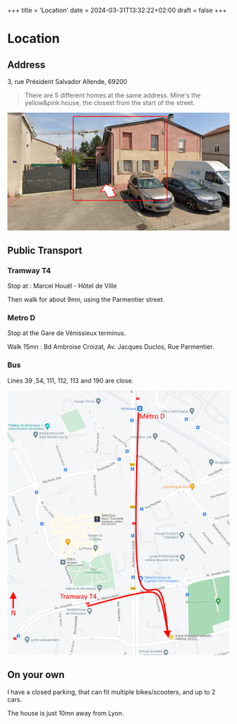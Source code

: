 +++
title = 'Location'
date = 2024-03-31T13:32:22+02:00
draft = false
+++
# Location

## Address

3, rue Président Salvador Allende, 69200

> There are 5 different homes at the same address. Mine's the yellow&pink house, the closest from the start of the street.

![House entrance](allende_house.png)

## Public Transport

### Tramway T4

Stop at : Marcel Houël - Hôtel de Ville

Then walk for about 9mn, using the Parmentier street.

### Metro D

Stop at the Gare de Vénissieux terminus.

Walk 15mn : Bd Ambroise Croizat, Av. Jacques Duclos, Rue Parmentier.

### Bus

Lines 39 ,54, 111, 112, 113 and 190 are close.

![Public transport](allende_subway.png)

## On your own

I have a closed parking, that can fit multiple bikes/scooters, and up to 2 cars.

The house is just 10mn away from Lyon.
